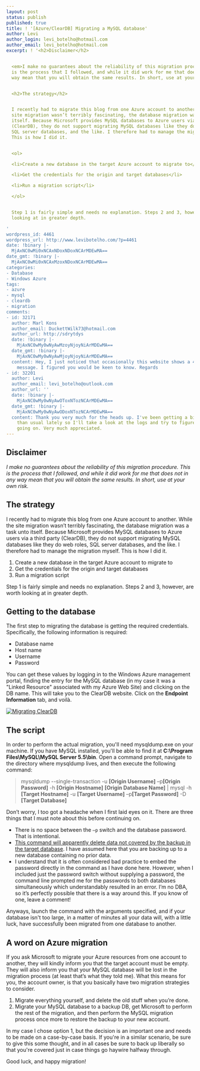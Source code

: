 ```yaml
---
layout: post
status: publish
published: true
title: ! '[Azure/ClearDB] Migrating a MySQL database'
author: Levi
author_login: levi_botelho@hotmail.com
author_email: levi_botelho@hotmail.com
excerpt: ! '<h2>Disclaimer</h2>


  <em>I make no guarantees about the reliability of this migration procedure. This
  is the process that I followed, and while it did work for me that does not in any
  way mean that you will obtain the same results. In short, use at your own risk.</em>


  <h2>The strategy</h2>


  I recently had to migrate this blog from one Azure account to another. While the
  site migration wasn’t terribly fascinating, the database migration was a task unto
  itself. Because Microsoft provides MySQL databases to Azure users via a third party
  (ClearDB), they do not support migrating MySQL databases like they do web roles,
  SQL server databases, and the like. I therefore had to manage the migration myself.
  This is how I did it.


  <ol>

  <li>Create a new database in the target Azure account to migrate to</li>

  <li>Get the credentials for the origin and target databases</li>

  <li>Run a migration script</li>

  </ol>


  Step 1 is fairly simple and needs no explanation. Steps 2 and 3, however, are worth
  looking at in greater depth.

'
wordpress_id: 4461
wordpress_url: http://www.levibotelho.com/?p=4461
date: !binary |-
  MjAxNC0wMi0xNCAxNDoxNDoxNCArMDEwMA==
date_gmt: !binary |-
  MjAxNC0wMi0xNCAxMzoxNDoxNCArMDEwMA==
categories:
- Database
- Windows Azure
tags:
- azure
- mysql
- cleardb
- migration
comments:
- id: 32171
  author: Marl Kons
  author_email: DuckettWilk73@hotmail.com
  author_url: http://sdrytdys
  date: !binary |-
    MjAxNC0wMy0wNyAwMzoyNjoyNiArMDEwMA==
  date_gmt: !binary |-
    MjAxNC0wMy0wNyAwMjoyNjoyNiArMDEwMA==
  content: Hey, I just noticed that occasionally this website shows a 403 server error
    message. I figured you would be keen to know. Regards
- id: 32201
  author: Levi
  author_email: levi_botelho@outlook.com
  author_url: ''
  date: !binary |-
    MjAxNC0wMy0wNyAwOToxNTozNCArMDEwMA==
  date_gmt: !binary |-
    MjAxNC0wMy0wNyAwODoxNTozNCArMDEwMA==
  content: Thank you very much for the heads up. I've been getting a bit more traffic
    than usual lately so I'll take a look at the logs and try to figure out what's
    going on. Very much appreciated.
---
```

<h2>Disclaimer</h2>
<p><em>I make no guarantees about the reliability of this migration procedure. This is the process that I followed, and while it did work for me that does not in any way mean that you will obtain the same results. In short, use at your own risk.</em></p>
<h2>The strategy</h2>
<p>I recently had to migrate this blog from one Azure account to another. While the site migration wasn’t terribly fascinating, the database migration was a task unto itself. Because Microsoft provides MySQL databases to Azure users via a third party (ClearDB), they do not support migrating MySQL databases like they do web roles, SQL server databases, and the like. I therefore had to manage the migration myself. This is how I did it.</p>
<ol>
<li>Create a new database in the target Azure account to migrate to</li>
<li>Get the credentials for the origin and target databases</li>
<li>Run a migration script</li>
</ol>
<p>Step 1 is fairly simple and needs no explanation. Steps 2 and 3, however, are worth looking at in greater depth.<br />
<a id="more"></a><a id="more-4461"></a></p>
<h2>Getting to the database</h2>
<p>The first step to migrating the database is getting the required credentials. Specifically, the following information is required:</p>
<ul>
<li>Database name</li>
<li>Host name</li>
<li>Username</li>
<li>Password</li>
</ul>
<p>You can get these values by logging in to the Windows Azure management portal, finding the entry for the MySQL database (in my case it was a "Linked Resource" associated with my Azure Web Site) and clicking on the DB name. This will take you to the ClearDB website. Click on the <strong>Endpoint Information</strong> tab, and voil&agrave;.</p>
<p><a href="http://www.levibotelho.com/wp-content/uploads/2014/02/Migrating-ClearDB.png"><img src="http://www.levibotelho.com/wp-content/uploads/2014/02/Migrating-ClearDB.png" alt="Migrating ClearDB" /></a></p>
<h2>The script</h2>
<p>In order to perform the actual migration, you'll need mysqldump.exe on your machine. If you have MySQL installed, you'll be able to find it at <strong>C:\Program Files\MySQL\MySQL Server 5.5\bin</strong>. Open a command prompt, navigate to the directory where mysqldump lives, and then execute the following command:</p>
<blockquote><p>
  mysqldump --single-transaction -u <strong>[Origin Username]</strong> –p<strong>[Origin Password]</strong> -h <strong>[Origin Hostname]</strong> <strong>[Origin Database Name]</strong> | mysql -h <strong>[Target Hostname]</strong> -u <strong>[Target Username]</strong> –p<strong>[Target Password]</strong> -D <strong>[Target Database]</strong>
</p></blockquote>
<p>Don’t worry, I too got a headache when I first laid eyes on it. There are three things that I must note about this before continuing on.</p>
<ul>
<li>There is no space between the <code>–p</code> switch and the database password. That is intentional.</li>
<li><a href="http://stackoverflow.com/q/5475200/1068266" title="MySQL restoring a database via mysqldump - Does it overwrite the different destination tables?">This command will apparently delete data not covered by the backup in the target database</a>. I have assumed here that you are backing up to a new database containing no prior data.</li>
<li>I understand that it is often considered bad practice to embed the password directly in the command as I have done here. However, when I included just the password switch without supplying a password, the command line prompted me for the passwords to both databases simultaneously which understandably resulted in an error. I’m no DBA, so it’s perfectly possible that there is a way around this. If you know of one, leave a comment!</li>
</ul>
<p>Anyways, launch the command with the arguments specified, and if your database isn't too large, in a matter of minutes all your data will, with a little luck, have successfully been migrated from one database to another.</p>
<h2>A word on Azure migration</h2>
<p>If you ask Microsoft to migrate your Azure resources from one account to another, they will kindly inform you that the target account must be empty. They will also inform you that your MySQL database will be lost in the migration process (at least that’s what they told me). What this means for you, the account owner, is that you basically have two migration strategies to consider.</p>
<ol>
<li>Migrate everything yourself, and delete the old stuff when you’re done.</li>
<li>Migrate your MySQL database to a backup DB, get Microsoft to perform the rest of the migration, and then perform the MySQL migration process once more to restore the backup to your new account.</li>
</ol>
<p>In my case I chose option 1, but the decision is an important one and needs to be made on a case-by-case basis. If you're in a similar scenario, be sure to give this some thought, and in all cases be sure to back up liberally so that you're covered just in case things go haywire halfway through.</p>
<p>Good luck, and happy migration!</p>

